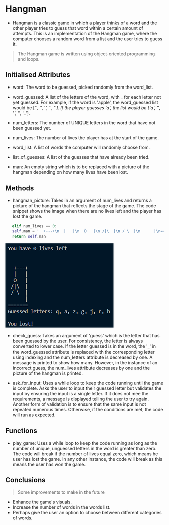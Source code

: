 # Hangman
    
- Hangman is a classic game in which a player thinks of a word and the other player tries to guess that word within a certain amount of attempts. This is an implementation of the Hangman game, where the computer chooses a random word from a list and the user tries to guess it. 

> The Hangman game is written using object-oriented programming and loops.

## Initialised Attributes

- word: The word to be guessed, picked randomly from the word_list.

- word_guessed: A list of the letters of the word, with _ for each letter not yet guessed. For example, if the word is 'apple', the word_guessed list would be ['_', '_', '_', '_', '_']. If the player guesses 'a', the list would be ['a', '_', '_', '_', '_'].

- num_letters: The number of UNIQUE letters in the word that have not been guessed yet.

- num_lives: The number of lives the player has at the start of the game.

- word_list: A list of words the computer will randomly choose from.

- list_of_guesses: A list of the guesses that have already been tried.

- man: An empty string which is to be replaced with a picture of the hangman depending on how many lives have been lost.

## Methods

- hangman_picture: Takes in an argument of num_lives and returns a picture of the hangman that reflects the stage of the game. The code snippet shows the image when there are no lives left and the player has lost the game.

```python
   elif num_lives == 0:
   self.man = '  +---+\n  |   |\n  O   |\n /|\  |\n / \  |\n      |\n======='
   return self.man
```

![My Image](hangman.PNG)

- check_guess: Takes an argument of 'guess' which is the letter that has been guessed by the user. For consistency, the letter is always converted to lower case. If the letter guessed is in the word, the '_' in the word_guessed attribute is replaced with the corresponding letter using indexing and the num_letters attribute is decreased by one. A message is printed to show how many. However, in the instance of an incorrect guess, the num_lives attribute decreases by one and the picture of the hangman is printed.

- ask_for_input: Uses a while loop to keep the code running until the game is complete. Asks the user to input their guessed letter but validates the input by ensuring the input is a single letter. If it does not mee the requirements, a message is displayed telling the user to try again. Another form of validation is to ensure that the same input is not repeated numerous times. Otherwise, if the conditions are met, the code will run as expected.

## Functions

- play_game: Uses a while loop to keep the code running as long as the number of unique, unguessed letters in the word is greater than zero. The code will break if the number of lives equal zero, which means he user has lost the game. In any other instance, the code will break as this means the user has won the game.

## Conclusions

> Some improvements to make in the future

- Enhance the game's visuals.
- Increase the number of words in the words list.
- Perhaps give the user an option to choose between different categories of words.